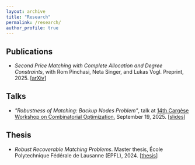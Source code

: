 ```yaml
---
layout: archive
title: "Research"
permalink: /research/
author_profile: true
---
```


## Publications

- *Second Price Matching with Complete Allocation and Degree Constraints*,
with Rom Pinchasi, Neta Singer, and Lukas Vogl. Preprint, 2025. [[arXiv](https://arxiv.org/abs/2505.06005)]

## Talks

- *"Robustness of Matching: Backup Nodes Problem"*, 
talk at [14th Cargèse Workshop on Combinatorial Optimization.](https://www.cargese.org/2025/) September 19, 2025. [[slides](https://jiaye-W.github.io/files/Cargese_190925.pdf)]

## Thesis

- *Robust Recoverable Matching Problems*.
Master thesis, École Polytechnique Fédérale de Lausanne (EPFL), 2024. [[thesis](https://zenodo.org/records/15118302)]

<!-- {% if site.author.googlescholar %}
  <div class="wordwrap">You can also find my articles on <a href="{{site.author.googlescholar}}">my Google Scholar profile</a>.</div>
{% endif %}

{% include base_path %}

{% for post in site.publications reversed %}
  {% include archive-single.html %}
{% endfor %} -->
